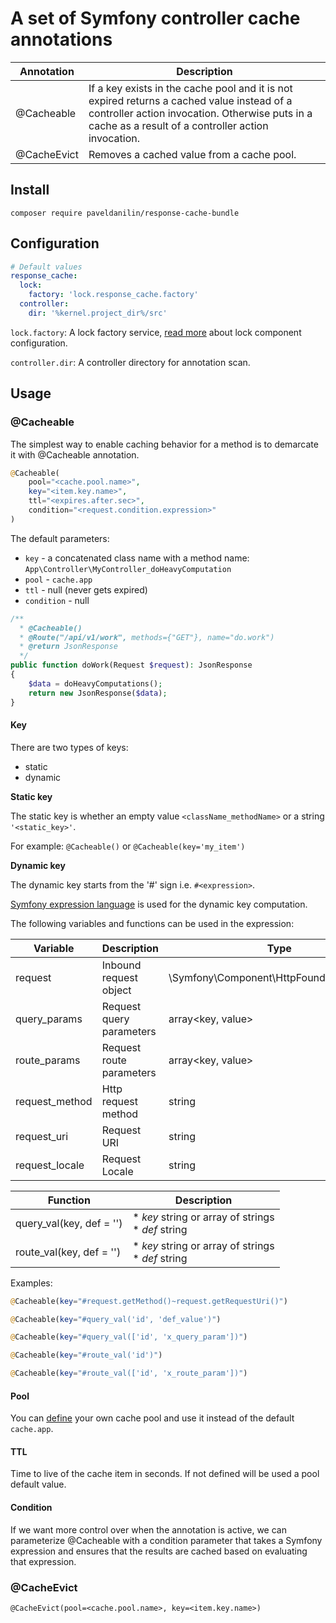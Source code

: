 # A set of Symfony controller cache annotations

| Annotation  | Description                                                                                                                                                                                        |
|-------------|----------------------------------------------------------------------------------------------------------------------------------------------------------------------------------------------------|
| @Cacheable  | If a key exists in the cache pool and it is not expired returns a cached value instead of a controller action invocation. Otherwise puts in a cache as a result of a controller action invocation. |
| @CacheEvict | Removes a cached value from a cache pool.                                                                                                                                                          |

## Install

`composer require paveldanilin/response-cache-bundle`


## Configuration

```yaml
# Default values
response_cache:
  lock:
    factory: 'lock.response_cache.factory'
  controller:
    dir: '%kernel.project_dir%/src'
```

`lock.factory`: A lock factory service, [read more](https://symfony.com/doc/current/components/lock.html) about lock component configuration.

`controller.dir`: A controller directory for annotation scan.


## Usage

### @Cacheable
The simplest way to enable caching behavior for a method is to demarcate it with @Cacheable annotation.

```php
@Cacheable(
    pool="<cache.pool.name>",
    key="<item.key.name>",
    ttl="<expires.after.sec>",
    condition="<request.condition.expression>"
)
```

The default parameters:
- `key` - a concatenated class name with a method name: `App\Controller\MyController_doHeavyComputation`
- `pool` - `cache.app`
- `ttl` - null (never gets expired)
- `condition` - null

```php
/**
  * @Cacheable()
  * @Route("/api/v1/work", methods={"GET"}, name="do.work")
  * @return JsonResponse
  */
public function doWork(Request $request): JsonResponse
{
    $data = doHeavyComputations();
    return new JsonResponse($data);
}
```

#### Key
There are two types of keys:
- static
- dynamic


**Static key**

The static key is whether an empty value `<className_methodName>` or a string `'<static_key>'`.

For example: `@Cacheable()` or `@Cacheable(key='my_item')`


**Dynamic key**

The dynamic key starts from the '#' sign i.e. `#<expression>`.

[Symfony expression language](https://symfony.com/doc/current/components/expression_language/syntax.html) is used for the dynamic key computation.

The following variables and functions can be used in the expression:

| Variable       | Description                | Type                                      |
|----------------|----------------------------|-------------------------------------------|
| request        | Inbound request object     | \Symfony\Component\HttpFoundation\Request |
| query_params   | Request query parameters   | array<key, value>                         |
 | route_params   | Request route parameters   | array<key, value>                         |
 | request_method | Http request method        | string                                    |
 | request_uri    | Request URI                | string                                    |
 | request_locale | Request Locale             | string                                    |


| Function                 | Description                                              |
|--------------------------|----------------------------------------------------------|
| query_val(key, def = '') | * *key* string or array of strings<br/>  * *def* string  |
| route_val(key, def = '') | * *key* string or array of strings<br/>  * *def* string  |


Examples:

```php
@Cacheable(key="#request.getMethod()~request.getRequestUri()")
```

```php
@Cacheable(key="#query_val('id', 'def_value')")
```

```php
@Cacheable(key="#query_val(['id', 'x_query_param'])")
```

```php
@Cacheable(key="#route_val('id')")
```

```php
@Cacheable(key="#route_val(['id', 'x_route_param'])")
```

#### Pool

You can [define](https://symfony.com/doc/current/cache.html) your own cache pool and use it instead of the default `cache.app`.


#### TTL

Time to live of the cache item in seconds.
If not defined will be used a pool default value.


#### Condition

If we want more control over when the annotation is active, we can parameterize @Cacheable with a condition parameter that
takes a Symfony expression and ensures that the results are cached based on evaluating that expression.


### @CacheEvict
`@CacheEvict(pool=<cache.pool.name>, key=<item.key.name>)`
